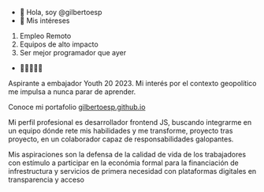 - 👋 Hola, soy @gilbertoesp
- 👀 Mis intéreses
1. Empleo Remoto
2. Equipos de alto impacto
3. Ser mejor programador que ayer

- 🌱🌱🌱🌱🌱

Aspirante a embajador Youth 20 2023. Mi interés por el contexto geopolítico me impulsa a nunca parar de aprender.

Conoce mi portafolio [gilbertoesp.github.io](https://gilbertoesp.github.io/)

Mi perfil profesional es desarrollador frontend JS, buscando integrarme en un equipo dónde rete mis habilidades y me transforme, proyecto tras proyecto, en un colaborador capaz de responsabilidades galopantes.

Mis aspiraciones son la defensa de la calidad de vida de los trabajadores con estímulo a participar en la económia formal para la financiación de infrestructura y servicios de primera necesidad con plataformas digitales en transparencia y acceso


<!---
gilbertoesp/gilbertoesp is a ✨ special ✨ repository because its `README.md` (this file) appears on your GitHub profile.
You can click the Preview link to take a look at your changes.
--->
